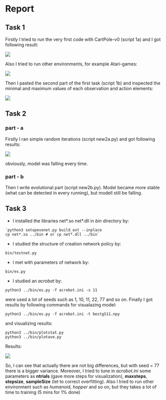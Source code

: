 # Report
## Task 1
Firstly I tried to run the very first code with CartPole-v0 (script 1a) and I got following result:

![](https://i.imgur.com/nZ9QPEL.png)

Also I tried to run other environments, for example Atari-games:

![](https://i.imgur.com/0jiewER.png)

Then I pasted the second part of the first task (script 1b) and inspected the minimal and maximum values of
each observation and action elements: 

![](https://i.imgur.com/MYCKPX8.png)

## Task 2
### part - a
Firstly I ran simple random iterations (script new2a.py) and got following results:

![](https://i.imgur.com/rEdoVcx.png)

obviously, model was falling every time.
### part - b
Then I write evolutional part (script new2b.py). Model became more stable (what can be detected in every running), but modell still be falling.

## Task 3
- I installed the libraries net*.so net*.dll in *bin* directory by:
```
`python3 setupevonet.py build_ext --inplace
cp net*.so ../bin # or cp net*.dll ../bin`
```
- I studied the structure of creation network policy by:
```
bin/testnet.py
```
- I met with parameters of network by:
```
bin/es.py
```
- I studied an *acrobat* by:
```
python3 ../bin/es.py -f acrobot.ini -s 11
```
were used a lot of seeds such as 1, 10, 11, 22, 77 and so on. Finally I got results by following commands for visualazing model:
```
python3 ../bin/es.py -f acrobot.ini -t bestgS11.npy
```
and visualizing results:
```
python3 ../bin/plotstat.py
python3 ../bin/plotave.py
```
Results:

![](https://i.imgur.com/2buvL1v.png)

So, I can see that actually there are not big differences, but with seed = 77 there is a bigger variance.
Moreover, I tried to tune in *acrobot.ini* some parameters as **ntrials** (gave more steps for visualization), **maxsteps**, **stepsize**, **sampleSize** (let to correct overfitting).
Also I tried to run other environment such as *humanoid*, *hopper* and so on, but they takes a lot of time to training (5 mins for 1% done)

